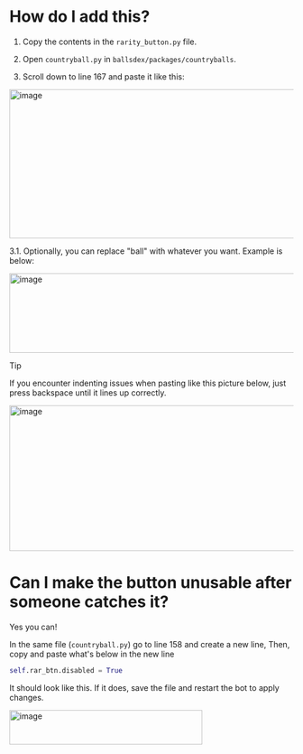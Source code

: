 # How do I add this?

1. Copy the contents in the `rarity_button.py` file.

2. Open `countryball.py` in `ballsdex/packages/countryballs`.

3. Scroll down to line 167 and paste it like this:

<img width="865" height="264" alt="image" src="https://github.com/user-attachments/assets/0a33a12d-c4dd-4f9b-bc5c-08377e1a24e2" />

3.1. Optionally, you can replace "ball" with whatever you want. Example is below:

<img width="806" height="141" alt="image" src="https://github.com/user-attachments/assets/9e9711ec-9bcf-4dbe-9a73-ec199a29304b" />

> [!TIP]
> If you encounter indenting issues when pasting like this picture below, just press backspace until it lines up correctly.

<img width="938" height="258" alt="image" src="https://github.com/user-attachments/assets/78c1369d-f852-4d02-b5b1-e2ecc6fc95a5" />

# Can I make the button unusable after someone catches it?

Yes you can!

In the same file (`countryball.py`) go to line 158 and create a new line, Then, copy and paste what's below in the new line
```py
self.rar_btn.disabled = True
```

It should look like this. If it does, save the file and restart the bot to apply changes.

<img width="342" height="61" alt="image" src="https://github.com/user-attachments/assets/9e757e75-e143-402b-9f8e-678aa464b0dd" />
